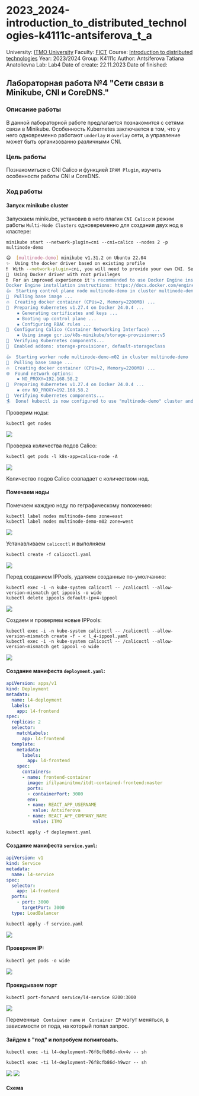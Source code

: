# 2023_2024-introduction_to_distributed_technologies-k4111c-antsiferova_t_a

University: [ITMO University](https://itmo.ru/ru/)
Faculty: [FICT](https://fict.itmo.ru)
Course: [Introduction to distributed technologies](https://github.com/itmo-ict-faculty/introduction-to-distributed-technologies)
Year: 2023/2024
Group: K4111c
Author: Antsiferova Tatiana Anatolievna
Lab: Lab4
Date of create: 22.11.2023
Date of finished: 

## Лабораторная работа №4 "Сети связи в Minikube, CNI и CoreDNS."
### Описание работы
В данной лабораторной работе предлагается познакомится с сетями связи в Minikube. Особенность Kubernetes заключается в том, что у него одновременно работают `underlay` и `overlay` сети, а управление может быть организованно различными CNI.
### Цель работы
Познакомиться с CNI Calico и функцией `IPAM Plugin`, изучить особенности работы CNI и CoreDNS.
### Ход работы
#### Запуск minikube cluster
Запускаем minikube, установив в него плагин `CNI Calico` и режим работы `Multi-Node Clusters` одновеременно для создания двух нод в кластере:
```
minikube start --network-plugin=cni --cni=calico --nodes 2 -p multinode-demo
```
```bash
😄  [multinode-demo] minikube v1.31.2 on Ubuntu 22.04 
✨  Using the docker driver based on existing profile
❗  With --network-plugin=cni, you will need to provide your own CNI. See --cni flag as a user-friendly alternative
📌  Using Docker driver with root privileges
❗  For an improved experience it's recommended to use Docker Engine instead of Docker Desktop.
Docker Engine installation instructions: https://docs.docker.com/engine/install/#server
👍  Starting control plane node multinode-demo in cluster multinode-demo
🚜  Pulling base image ...
🔥  Creating docker container (CPUs=2, Memory=2200MB) ...
🐳  Preparing Kubernetes v1.27.4 on Docker 24.0.4 ...
    ▪ Generating certificates and keys ...
    ▪ Booting up control plane ...
    ▪ Configuring RBAC rules ...
🔗  Configuring Calico (Container Networking Interface) ...
    ▪ Using image gcr.io/k8s-minikube/storage-provisioner:v5
🔎  Verifying Kubernetes components...
🌟  Enabled addons: storage-provisioner, default-storageclass

👍  Starting worker node multinode-demo-m02 in cluster multinode-demo
🚜  Pulling base image ...
🔥  Creating docker container (CPUs=2, Memory=2200MB) ...
🌐  Found network options:
    ▪ NO_PROXY=192.168.58.2
🐳  Preparing Kubernetes v1.27.4 on Docker 24.0.4 ...
    ▪ env NO_PROXY=192.168.58.2
🔎  Verifying Kubernetes components...
🏄  Done! kubectl is now configured to use "multinode-demo" cluster and "default" namespace by default
```
Проверим ноды:
```
kubectl get nodes
```
![](/lab4/images/image1.png)

Проверка количества подов Calico:
```
kubectl get pods -l k8s-app=calico-node -A
```
![](/lab4/images/image2.png)

Количество подов Calico совпадает с количеством нод.

#### Помечаем ноды
Помечаем каждую ноду по геграфическому положению:
```
kubectl label nodes multinode-demo zone=east  
kubectl label nodes multinode-demo-m02 zone=west
```
![](/lab4/images/image3.png)

Устанавливаем `calicoctl`  и выполняем 
```
kubectl create -f calicoctl.yaml
```
![](/lab4/images/image4.png)

Перед созданием IPPools, удаляем созданные по-умолчанию:
```
kubectl exec -i -n kube-system calicoctl -- /calicoctl --allow-version-mismatch get ippools -o wide
kubectl delete ippools default-ipv4-ippool
```
![](/lab4/images/image5.png)

Создаем и проверяем новые IPPools:
```
kubectl exec -i -n kube-system calicoctl -- /calicoctl --allow-version-mismatch create -f - < l_4-ippool.yaml
kubectl exec -i -n kube-system calicoctl -- /calicoctl --allow-version-mismatch get ippool -o wide
```
![](/lab4/images/image6.png)

#### Создание манифеста `deployment.yaml`:
```yaml
apiVersion: apps/v1
kind: Deployment
metadata:
  name: l4-deployment
  labels:
    app: l4-frontend
spec:
  replicas: 2
  selector:
    matchLabels:
      app: l4-frontend
  template:
    metadata:
      labels:
        app: l4-frontend
    spec:
      containers:
      - name: frontend-container
        image: ifilyaninitmo/itdt-contained-frontend:master
        ports:
        - containerPort: 3000
        env:
        - name: REACT_APP_USERNAME
          value: Antsiferova
        - name: REACT_APP_COMPANY_NAME
          value: ITMO
```

```
kubectl apply -f deployment.yaml 
``` 
#### Создание манифеста `service.yaml`:
```yaml
apiVersion: v1
kind: Service
metadata:
  name: l4-service
spec:
  selector:
    app: l4-frontend
  ports:
    - port: 3000
      targetPort: 3000
  type: LoadBalancer
```
```
kubectl apply -f service.yaml 
``` 
![](/lab4/images/image7.png)

#### Проверяем IP:
```
kubectl get pods -o wide
```
![](/lab4/images/image8.png)

#### Прокидываем порт
```
kubectl port-forward service/l4-service 8200:3000
```
![](/lab4/images/image9.png)

Переменные ` Container name`  и ` Container IP`  могут меняться, в зависимости от пода, на который попал запрос.

####  Зайдем в "под" и попробуем попинговать.
```
kubectl exec -ti l4-deployment-76f8cfb86d-nkv4v -- sh
```
```
kubectl exec -ti l4-deployment-76f8cfb86d-h9wzr -- sh
```
![](/lab4/images/image10.png)
![](/lab4/images/image11.png)

#### Схема
